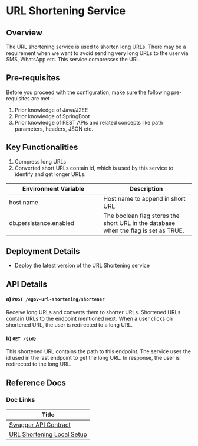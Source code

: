 # URL Shortening Service

## Overview <a href="#overview" id="overview"></a>

The URL shortening service is used to shorten long URLs. There may be a requirement when we want to avoid sending very long URLs to the user via SMS, WhatsApp etc. This service compresses the URL.

## Pre-requisites <a href="#pre-requisites" id="pre-requisites"></a>

Before you proceed with the configuration, make sure the following pre-requisites are met -

1. Prior knowledge of Java/J2EE
2. Prior knowledge of SpringBoot
3. Prior knowledge of REST APIs and related concepts like path parameters, headers, JSON etc.

## Key Functionalities <a href="#key-functionalities" id="key-functionalities"></a>

1. Compress long URLs
2. Converted short URLs contain id, which is used by this service to identify and get longer URLs.

<table><thead><tr><th width="240">Environment Variable</th><th>Description</th></tr></thead><tbody><tr><td>host.name</td><td>Host name to append in short URL</td></tr><tr><td>db.persistance.enabled</td><td>The boolean flag stores the short URL in the database when the flag is set as TRUE.</td></tr></tbody></table>

## Deployment Details <a href="#deployment-details" id="deployment-details"></a>

* Deploy the latest version of the URL Shortening service

## API Details <a href="#api-details" id="api-details"></a>

#### a) `POST /egov-url-shortening/shortener` <a href="#a-post-egov-url-shortening-shortener" id="a-post-egov-url-shortening-shortener"></a>

Receive long URLs and converts them to shorter URLs. Shortened URLs contain URLs to the endpoint mentioned next. When a user clicks on shortened URL, the user is redirected to a long URL.

#### b) `GET /{id}` <a href="#b-get-id" id="b-get-id"></a>

This shortened URL contains the path to this endpoint. The service uses the id used in the last endpoint to get the long URL. In response, the user is redirected to the long URL.

## Reference Docs <a href="#reference-docs" id="reference-docs"></a>

### Doc Links <a href="#doc-links" id="doc-links"></a>

| Title                                                                                                                                                           |
| --------------------------------------------------------------------------------------------------------------------------------------------------------------- |
| [Swagger API Contract](https://editor.swagger.io/?url=https://raw.githubusercontent.com/egovernments/core-services/master/docs/url-shortening\_contract.yml#!/) |
| [URL Shortening Local Setup](https://github.com/eGovStack/core-services/blob/master/egov-url-shortening/LOCALSETUP.md)                                          |
